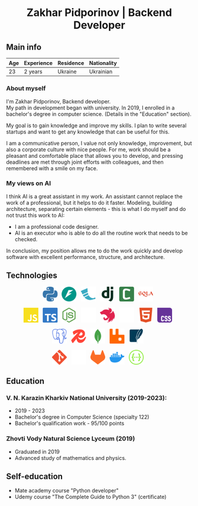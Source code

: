 <h1 align="center">Zakhar Pidporinov | Backend Developer</h1>

## Main info
<!-- - **Age:** 23
- **Expirience:** 2 years
- **Residence:** Ukraine
- **Nationality:** Ukrainian -->

| **Age** | **Experience** | **Residence** | **Nationality** |
|---------|----------------|---------------|-----------------|
| 23      | 2 years        | Ukraine       | Ukrainian       |


### About myself
I'm Zakhar Pidporinov, Backend developer.  
My path in development began with university. In 2019, I enrolled in a bachelor's degree in computer science. (Details in the "Education" section).  

My goal is to gain knowledge and improve my skills. I plan to write several startups and want to get any knowledge that can be useful for this.

I am a communicative person, I value not only knowledge, improvement, but also a corporate culture with nice people.
For me, work should be a pleasant and comfortable place that allows you to develop, and pressing deadlines are met through joint efforts with colleagues, and then remembered with a smile on my face.

### My views on AI
I think AI is a great assistant in my work. An assistant cannot replace the work of a professional, but it helps to do it faster.
Modeling, building architecture, separating certain elements - this is what I do myself and do not trust this work to AI:
- I am a professional code designer.
- AI is an executor who is able to do all the routine work that needs to be checked.

In conclusion, my position allows me to do the work quickly and develop software with excellent performance, structure, and architecture.


## Technologies
<!-- <p align="center">
  <img src="src/tech/logo/svg/python.svg" alt="Python" width="40"/>
  <img src="src/tech/logo/svg/fastapi.svg" alt="FastAPI" width="40"/>
  <img src="src/tech/logo/svg/flask.svg" alt="Flask" width="40"/>
  <img src="src/tech/logo/svg/django.svg" alt="Django" width="40"/>
  <img src="src/tech/logo/svg/celery.svg" alt="Celery" width="40"/>
  <img src="src/tech/logo/svg/sqlalchemy.svg" alt="SQLAlchemy" width="40"/>
</p>


<p align="center">
  <img src="src/tech/logo/svg/javascript.svg" alt="JavaScript" width="40"/>
  <img src="src/tech/logo/svg/typescript.svg" alt="JavaScript" width="40"/>
  <img src="src/tech/logo/svg/nodedotjs.svg" alt="Node.js" width="40"/>
  <img src="src/tech/logo/svg/express.svg" alt="Express" width="40"/>
  <img src="src/tech/logo/svg/nestjs.svg" alt="NestJS" width="40"/>
  <img src="src/tech/logo/svg/nextdotjs.svg" alt="Next.js" width="40"/>
  <img src="src/tech/logo/svg/html5.svg" alt="HTML5" width="40"/>
  <img src="src/tech/logo/svg/css.svg" alt="CSS" width="40"/>
</p>

<p align="center">
  <img src="src/tech/logo/svg/postgresql.svg" alt="PostgreSQL" width="40"/>
  <img src="src/tech/logo/svg/redis.svg" alt="Redis" width="40"/>
  <img src="src/tech/logo/svg/mongodb.svg" alt="MongoDB" width="40"/>
  <img src="src/tech/logo/svg/rabbitmq.svg" alt="RabbitMQ" width="40"/>
  <img src="src/tech/logo/svg/sqlite.svg" alt="SQLite" width="40"/>
</p>


<p align="center">
  <img src="src/tech/logo/svg/git.svg" alt="Git" width="40"/>
  <img src="src/tech/logo/svg/github.svg" alt="GitHub" width="40"/>
  <img src="src/tech/logo/svg/gitlab.svg" alt="GitLab" width="40"/>
  <img src="src/tech/logo/svg/docker.svg" alt="Docker" width="40"/>
  <img src="src/tech/logo/svg/swagger.svg" alt="Swagger" width="40"/>
</p> -->

<p align="center">
  <img src="src/tech/logo/svg/python.svg" alt="Python" width="40"/>&nbsp;&nbsp
  <img src="src/tech/logo/svg/fastapi.svg" alt="FastAPI" width="40"/>&nbsp;&nbsp
  <img src="src/tech/logo/svg/flask.svg" alt="Flask" width="40"/>&nbsp;&nbsp
  <img src="src/tech/logo/svg/django.svg" alt="Django" width="40"/>&nbsp;&nbsp
  <img src="src/tech/logo/svg/celery.svg" alt="Celery" width="40"/>&nbsp;&nbsp
  <img src="src/tech/logo/svg/sqlalchemy.svg" alt="SQLAlchemy" width="40"/>&nbsp;&nbsp
</p>


<p align="center">
  <img src="src/tech/logo/svg/javascript.svg" alt="JavaScript" width="40"/>&nbsp;&nbsp
  <img src="src/tech/logo/svg/typescript.svg" alt="JavaScript" width="40"/>&nbsp;&nbsp
  <img src="src/tech/logo/svg/nodedotjs.svg" alt="Node.js" width="40"/>&nbsp;&nbsp
  <img src="src/tech/logo/svg/express.svg" alt="Express" width="40"/>&nbsp;&nbsp
  <img src="src/tech/logo/svg/nestjs.svg" alt="NestJS" width="40"/>&nbsp;&nbsp
  <img src="src/tech/logo/svg/nextdotjs.svg" alt="Next.js" width="40"/>&nbsp;&nbsp
  <img src="src/tech/logo/svg/html5.svg" alt="HTML5" width="40"/>&nbsp;&nbsp
  <img src="src/tech/logo/svg/css.svg" alt="CSS" width="40"/>&nbsp;&nbsp
</p>

<p align="center">
  <img src="src/tech/logo/svg/postgresql.svg" alt="PostgreSQL" width="40"/>&nbsp;&nbsp
  <img src="src/tech/logo/svg/redis.svg" alt="Redis" width="40"/>&nbsp;&nbsp
  <img src="src/tech/logo/svg/mongodb.svg" alt="MongoDB" width="40"/>&nbsp;&nbsp
  <img src="src/tech/logo/svg/rabbitmq.svg" alt="RabbitMQ" width="40"/>&nbsp;&nbsp
  <img src="src/tech/logo/svg/sqlite.svg" alt="SQLite" width="40"/>&nbsp;&nbsp
</p>


<p align="center">
  <img src="src/tech/logo/svg/git.svg" alt="Git" width="40"/>&nbsp;&nbsp
  <img src="src/tech/logo/svg/github.svg" alt="GitHub" width="40"/>&nbsp;&nbsp
  <img src="src/tech/logo/svg/gitlab.svg" alt="GitLab" width="40"/>&nbsp;&nbsp
  <img src="src/tech/logo/svg/docker.svg" alt="Docker" width="40"/>&nbsp;&nbsp
  <img src="src/tech/logo/svg/swagger.svg" alt="Swagger" width="40"/>&nbsp;&nbsp
</p>

## Education

### V. N. Karazin Kharkiv National University (2019-2023):
- 2019 - 2023
- Bachelor's degree in Computer Science (specialty 122)
- Bachelor's qualification work - 95/100 points


### Zhovti Vody Natural Science Lyceum (2019)
- Graduated in 2019
- Advanced study of mathematics and physics.


## Self-education
- Mate academy course "Python developer"
- Udemy course "The Complete Guide to Python 3" (certificate)
